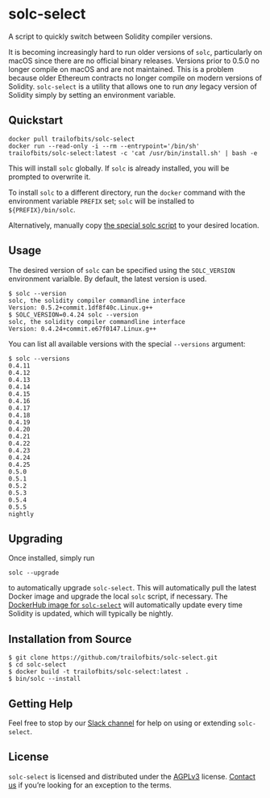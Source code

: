 # solc-select
A script to quickly switch between Solidity compiler versions.

It is becoming increasingly hard to run older versions of `solc`,
particularly on macOS since there are no official binary releases.
Versions prior to 0.5.0 no longer compile on macOS and are not
maintained. This is a problem because older Ethereum contracts no
longer compile on modern versions of Solidity. `solc-select` is a
utility that allows one to run _any_ legacy version of Solidity simply
by setting an environment variable.

## Quickstart

```
docker pull trailofbits/solc-select
docker run --read-only -i --rm --entrypoint='/bin/sh' trailofbits/solc-select:latest -c 'cat /usr/bin/install.sh' | bash -e
```

This will install `solc` globally. If `solc` is already installed, you
will be prompted to overwrite it.

To install `solc` to a different directory, run the `docker` command
with the environment variable `PREFIX` set; `solc` will be installed
to `${PREFIX}/bin/solc`.

Alternatively, manually copy [the special solc script](bin/solc) to your desired location.

## Usage

The desired version of `solc` can be specified using the `SOLC_VERSION` environment varialble. By default, the latest version is used.

```
$ solc --version
solc, the solidity compiler commandline interface
Version: 0.5.2+commit.1df8f40c.Linux.g++
$ SOLC_VERSION=0.4.24 solc --version
solc, the solidity compiler commandline interface
Version: 0.4.24+commit.e67f0147.Linux.g++
```

You can list all available versions with the special `--versions` argument:
```
$ solc --versions
0.4.11
0.4.12
0.4.13
0.4.14
0.4.15
0.4.16
0.4.17
0.4.18
0.4.19
0.4.20
0.4.21
0.4.22
0.4.23
0.4.24
0.4.25
0.5.0
0.5.1
0.5.2
0.5.3
0.5.4
0.5.5
nightly
```

## Upgrading

Once installed, simply run
```
solc --upgrade
```
to automatically upgrade `solc-select`. This will automatically pull the latest Docker image and upgrade the local `solc` script, if necessary. The [DockerHub image for `solc-select`](https://hub.docker.com/r/trailofbits/solc-select) will automatically update every time Solidity is updated, which will typically be nightly.

## Installation from Source

```
$ git clone https://github.com/trailofbits/solc-select.git
$ cd solc-select
$ docker build -t trailofbits/solc-select:latest .
$ bin/solc --install
```

## Getting Help

Feel free to stop by our [Slack channel](https://empirehacking.slack.com/) for help on using or extending `solc-select`.

## License

`solc-select` is licensed and distributed under the [AGPLv3](LICENSE) license. [Contact us](mailto:opensource@trailofbits.com) if you’re looking for an exception to the terms.
